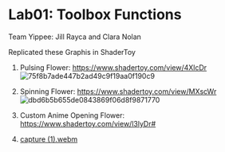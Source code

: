 # Lab01: Toolbox Functions
Team Yippee: Jill Rayca and Clara Nolan


Replicated these Graphis in ShaderToy
1. Pulsing Flower: https://www.shadertoy.com/view/4XlcDr
![75f8b7ade447b2ad49c9f19aa0f190c9](https://user-images.githubusercontent.com/1758825/133500768-45b053c2-1885-4108-84a8-4cbf3f10318d.gif)

2. Spinning Flower: https://www.shadertoy.com/view/MXscWr
![dbd6b5b655de0843869f06d8f9871770](https://user-images.githubusercontent.com/1758825/133485625-8385c7ca-6015-4809-b8ad-3311df071889.gif)

3. Custom Anime Opening Flower: https://www.shadertoy.com/view/l3lyDr#
4. [capture (1).webm](https://github.com/user-attachments/assets/004f9846-07e2-46c6-b500-aa90189ce0a4)
